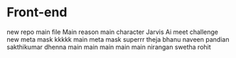 # Front-end
new repo
main file
Main reason
main character
Jarvis Ai
meet
challenge
new meta mask
kkkkk
main
meta mask
superrr
theja 
bhanu
naveen
pandian
sakthikumar
dhenna
main 
main
main
main
main
nirangan
swetha 
rohit